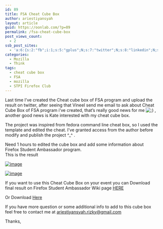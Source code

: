 ```yaml
---
id: 89
title: FSA Cheat Cube Box
author: ariestiyansyah
layout: article
guid: https://oonlab.com/?p=89
permalink: /fsa-cheat-cube-box
post_views_count:
  - 2
ssb_post_sites:
  - 'a:6:{s:2:"fb";i:1;s:5:"gplus";N;s:7:"twitter";N;s:8:"linkedin";N;s:9:"pineterst";N;s:6:"reddit";N;}'
categories:
  - Mozilla
  - Think
tags:
  - cheat cube box
  - FSA
  - mozilla
  - STPI Firefox Club
---
```

Last time I&#8217;ve created the Cheat cube box of FSA program and upload the result on twitter, after seeing that Vineel send me email to ask about Cheat Cube Box of FSA program i&#8217;ve created, that&#8217;s really good news for me <img src="https://oonlab.com/wp-includes/images/smilies/icon_wink.gif" alt=";)" class="wp-smiley" /> , another good news is Kate interested with my cheat cube box.  
<!--more-->

The project was inspired from fedora command line cheat box, so I used the template and edited the cheat. I&#8217;ve granted access from the author before modify and publish the project ^_^ .

Need 1 hours to edited the cube box and add some information about Firefox Student Ambassador program.  
This is the result

[<img class="alignnone size-full" title="E270857.jpg" alt="image" src="http://oonlab.com/wp-content/uploads/2013/11/wpid-E270857.jpg" />][1]

[<img class="alignnone size-full" title="E270858.jpg" alt="image" src="http://oonlab.com/wp-content/uploads/2013/11/wpid-E270858.jpg" />][2]

If you want to use this Cheat Cube Box on your event you can Download final result on Firefox Student Ambassador Wiki page [HERE][3]

Or Download [Here][4]

If you have more question or some additional info to add to this cube box feel free to contact me at ariestiyansyah.rizky@gmail.com

Thanks,

 [1]: http://oonlab.com/wp-content/uploads/2013/11/wpid-E270857.jpg
 [2]: http://oonlab.com/wp-content/uploads/2013/11/wpid-E270858.jpg
 [3]: https://wiki.mozilla.org/StudentAmbassadors/Toolkit#Firefox_Student_Ambassador_Flyers
 [4]: https://wiki.mozilla.org/images/a/ad/FSA_program_cube.pdf
